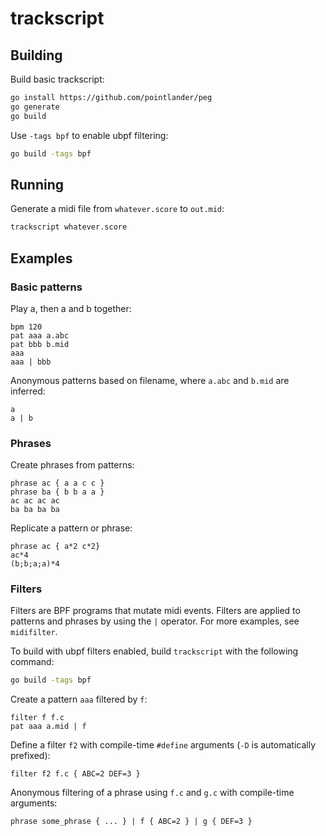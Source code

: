 # trackscript

## Building

Build basic trackscript:
```sh
go install https://github.com/pointlander/peg
go generate
go build
```

Use `-tags bpf` to enable ubpf filtering:
```sh
go build -tags bpf
```

## Running

Generate a midi file from `whatever.score` to `out.mid`:
```sh
trackscript whatever.score
```

## Examples

### Basic patterns

Play a, then a and b together:
```
bpm 120
pat aaa a.abc
pat bbb b.mid
aaa
aaa | bbb
```

Anonymous patterns based on filename, where `a.abc` and `b.mid` are inferred:
```
a
a | b
```

### Phrases

Create phrases from patterns:
```
phrase ac { a a c c }
phrase ba { b b a a }
ac ac ac ac
ba ba ba ba
```

Replicate a pattern or phrase:
```
phrase ac { a*2 c*2}
ac*4
(b;b;a;a)*4
```

### Filters

Filters are BPF programs that mutate midi events. Filters are applied to patterns and phrases by using the `|` operator. For more examples, see `midifilter`.

To build with ubpf filters enabled, build `trackscript` with the following command:
```sh
go build -tags bpf
```

Create a pattern `aaa` filtered by `f`:
```
filter f f.c
pat aaa a.mid | f
```

Define a filter `f2` with compile-time `#define` arguments (`-D` is automatically prefixed):
```
filter f2 f.c { ABC=2 DEF=3 }
```

Anonymous filtering of a phrase using `f.c` and `g.c` with compile-time arguments:
```
phrase some_phrase { ... } | f { ABC=2 } | g { DEF=3 }
```